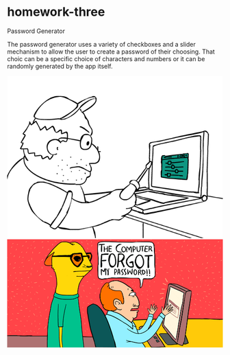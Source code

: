 # homework-three

Password Generator

The password generator uses a variety of checkboxes and a slider mechanism to allow the user to create a password of their choosing. That choic can be a specific choice of characters and numbers or it can be randomly generated by the app itself.

![act-text](https://github.com/bashkimereqi100/homework-three/blob/master/images/enter-password.gif)
![act-text](https://github.com/bashkimereqi100/homework-three/blob/master/images/forgot-password.gif)

